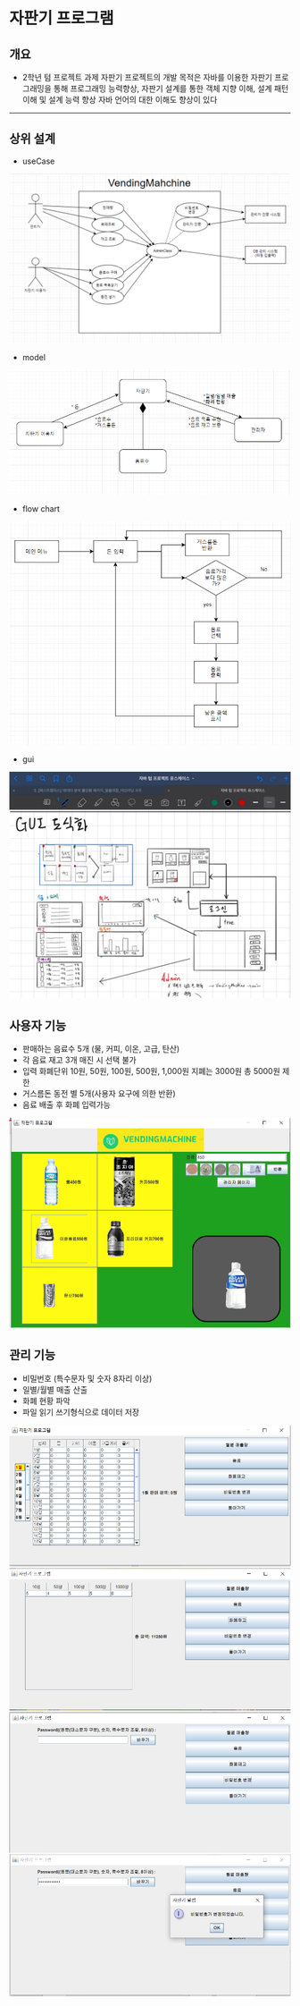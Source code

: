 # 자판기 프로그램
개요
--------
* 2학년 텀 프로젝트 과제 자판기 프로젝트의 개발 목적은 자바를 이용한 자판기 프로그래밍을 통해 프로그래밍 능력향상, 자판기 설계를 통한 객체 지향 이해, 설계 패턴 이해 및 설계 능력 향상 자바 언어의 대한 이해도 향상이 있다
--------
## 상위 설계

* useCase

<img src="image/usecase.png">


* model

<img src="image/model.png">

* flow chart

<img src="image/flowchart.png">

* gui

<img src="image/gui.png">


## 사용자 기능

* 판매하는 음료수 5개 (물, 커피, 이온, 고급, 탄산)
* 각 음료 재고 3개 매진 시 선택 불가
* 입력 화폐단위 10원, 50원, 100원, 500원, 1,000원 지폐는 3000원 총 5000원 제한
* 거스름돈 동전 별 5개(사용자 요구에 의한 반환)
* 음료 배출 후 화폐 입력가능



<img src="image/machinedisplay.png">

## 관리 기능
* 비밀번호 (특수문자 및 숫자 8자리 이상)
* 일별/월별 매출 산출
* 화폐 현황 파악
* 파일 읽기 쓰기형식으로 데이터 저장


<img src="image/admin.png">

<img src="image/admin4.png">

<img src="image/admin2.png">

<img src="image/admin3.png">
